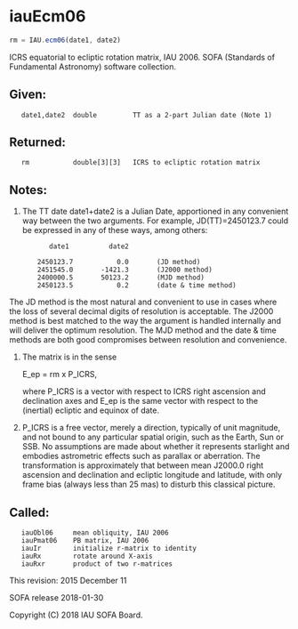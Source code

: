 # iauEcm06

```js
rm = IAU.ecm06(date1, date2)
```

ICRS equatorial to ecliptic rotation matrix, IAU 2006.
SOFA (Standards of Fundamental Astronomy) software collection.


## Given:
```
   date1,date2  double         TT as a 2-part Julian date (Note 1)
```

## Returned:
```
   rm           double[3][3]   ICRS to ecliptic rotation matrix
```

## Notes:

1) The TT date date1+date2 is a Julian Date, apportioned in any
   convenient way between the two arguments.  For example,
   JD(TT)=2450123.7 could be expressed in any of these ways,
   among others:

```
          date1          date2

       2450123.7           0.0       (JD method)
       2451545.0       -1421.3       (J2000 method)
       2400000.5       50123.2       (MJD method)
       2450123.5           0.2       (date & time method)
```

   The JD method is the most natural and convenient to use in
   cases where the loss of several decimal digits of resolution
   is acceptable.  The J2000 method is best matched to the way
   the argument is handled internally and will deliver the
   optimum resolution.  The MJD method and the date & time methods
   are both good compromises between resolution and convenience.

1) The matrix is in the sense

      E_ep = rm x P_ICRS,

   where P_ICRS is a vector with respect to ICRS right ascension
   and declination axes and E_ep is the same vector with respect to
   the (inertial) ecliptic and equinox of date.

2) P_ICRS is a free vector, merely a direction, typically of unit
   magnitude, and not bound to any particular spatial origin, such
   as the Earth, Sun or SSB.  No assumptions are made about whether
   it represents starlight and embodies astrometric effects such as
   parallax or aberration.  The transformation is approximately that
   between mean J2000.0 right ascension and declination and ecliptic
   longitude and latitude, with only frame bias (always less than
   25 mas) to disturb this classical picture.

## Called:
```
   iauObl06     mean obliquity, IAU 2006
   iauPmat06    PB matrix, IAU 2006
   iauIr        initialize r-matrix to identity
   iauRx        rotate around X-axis
   iauRxr       product of two r-matrices
```

This revision:  2015 December 11

SOFA release 2018-01-30

Copyright (C) 2018 IAU SOFA Board.